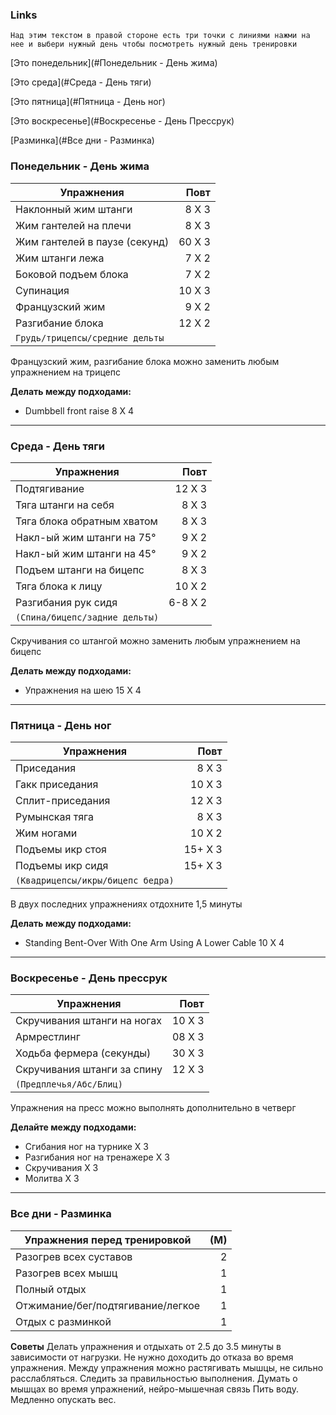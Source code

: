 ### Links
`Над этим текстом в правой стороне есть три точки с линиями нажми на нее и выбери нужный день чтобы посмотреть нужный день тренировки`

[Это понедельник](#Понедельник - День жима)

[Это среда](#Среда - День тяги)

[Это пятница](#Пятница - День ног)

[Это воскресенье](#Воскресенье - День Прессрук)

[Разминка](#Все дни - Разминка)



### Понедельник - День жима
| Упражнения | Повт |
| ---- | ---: |
| Наклонный жим штанги | 8 X 3 |
| Жим гантелей на плечи | 8 X 3 |
| Жим гантелей в паузе (секунд) | 60 X 3 |
| Жим штанги лежа | 7 X 2 |
| Боковой подъем блока | 7 X 2 |
| Супинация | 10 X 3 |
| Французский жим | 9 X 2 |
| Разгибание блока | 12 X 2 |
| `Грудь/трицепсы/cредние дельты` |  |

Французский жим, разгибание блока можно заменить любым упражнением на трицепс

**Делать между подходами:** 
- Dumbbell front raise 8 X 4
--- 
### Среда - День тяги 
| Упражнения | Повт |
| ---- | ---: |
| Подтягивание | 12 X 3 |
| Тяга штанги на себя | 8 X 3 |
| Тяга блока обратным хватом | 8 X 3 |
| Накл-ый жим штанги на 75° | 9 X 2 |
| Накл-ый жим штанги на 45° | 9 X 2 |
| Подъем штанги на бицепс | 8 X 3 |
| Тяга блока к лицу | 10 X 2 |
| Разгибания рук сидя | 6-8 X 2 |
| ``(Спина/бицепс/задние дельты)`` |  |

Скручивания со штангой можно заменить любым упражнением на бицепс

**Делать между подходами:** 
- Упражнения на шею 15 X 4 
---
### Пятница - День ног
| Упражнения | Повт |
| ---- | ---: |
| Приседания | 8 X 3 |
| Гакк приседания | 10 X 3 |
| Сплит-приседания | 12 X 3 |
| Румынская тяга | 8 X 3 |
| Жим ногами | 10 X 2 |
| Подъемы икр стоя | 15+ X 3 |
| Подъемы икр сидя | 15+ X 3 |
| `(Квадрицепсы/икры/бицепс бедра)` |  |

В двух последних упражнениях отдохните 1,5 минуты

**Делать между подходами:**
- Standing Bent-Over With One Arm Using A Lower Cable 10 X 4
---
### Воскресенье - День прессрук
Упражнения | Повт
--- |---:
Скручивания штанги на ногах | 10 X 3
Армрестлинг | 08 X 3
Ходьба фермера (секунды) | 30 X 3
Скручивания штанги за спину | 12 X 3
`(Предплечья/Абс/Блиц)` | 

Упражнения на пресс можно выполнять дополнительно в четверг

**Делайте между подходами:**
- Сгибания ног на турнике X 3
- Разгибания ног на тренажере X 3
- Скручивания X 3
- Молитва X 3
---
### Все дни - Разминка
Упражнения перед тренировкой | (М)
--- | ---:
Разогрев всех суставов | 2 
Разогрев всех мышц | 1
Полный отдых | 1
Отжимание/бег/подтягивание/легкое | 1
Отдых с разминкой| 1

**Советы**
Делать упражнения и отдыхать от 2.5 до 3.5 минуты в зависимости от нагрузки.
Не нужно доходить до отказа во время упражнения.
Между упражнения можно растягивать мышцы, не сильно расслабляться.
Следить за правильностью выполнения.
Думать о мышцах во время упражнений, нейро-мышечная связь
Пить воду.
Медленно опускать вес.
